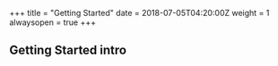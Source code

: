 +++
title = "Getting Started"
date = 2018-07-05T04:20:00Z
weight = 1
alwaysopen = true
+++

## Getting Started intro